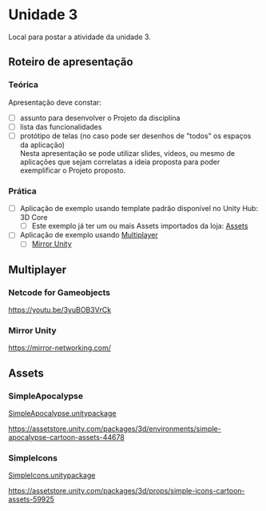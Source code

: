 # Unidade 3

Local para postar a atividade da unidade 3.  

## Roteiro de apresentação

### Teórica

Apresentação deve constar:

- [ ] assunto para desenvolver o Projeto da disciplina  
- [ ] lista das funcionalidades  
- [ ] protótipo de telas (no caso pode ser desenhos de "todos" os espaços da aplicação)  
Nesta apresentação se pode utilizar slides, videos, ou mesmo de aplicações que sejam correlatas a ideia proposta para poder exemplificar o Projeto proposto.

### Prática

- [ ] Aplicação de exemplo usando template padrão disponível no Unity Hub: 3D Core
  - [ ] Este exemplo já ter um ou mais Assets importados da loja: [Assets](#assets)  
- [ ] Aplicação de exemplo usando [Multiplayer](#multiplayer)  
  - [ ] [Mirror Unity](#mirror-unity)  

## Multiplayer

### Netcode for Gameobjects

<https://youtu.be/3yuBOB3VrCk>  

### Mirror Unity

<https://mirror-networking.com/>  

## Assets

### SimpleApocalypse

[SimpleApocalypse.unitypackage](SimpleApocalypse.unitypackage)  

<https://assetstore.unity.com/packages/3d/environments/simple-apocalypse-cartoon-assets-44678>  

### SimpleIcons

[SimpleIcons.unitypackage](SimpleIcons.unitypackage)  

<https://assetstore.unity.com/packages/3d/props/simple-icons-cartoon-assets-59925>  
